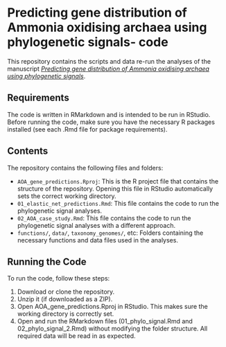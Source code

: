 # Predicting gene distribution of Ammonia oxidising archaea using phylogenetic signals- code

This repository contains the scripts and data re-run the analyses of the manuscript [ _Predicting gene distribution of Ammonia oxidising archaea using phylogenetic signals_](https://doi.org/10.1093/ismeco/ycaf087). 

## Requirements
The code is written in RMarkdown and is intended to be run in RStudio. Before running the code, make sure you have the necessary R packages installed (see each .Rmd file for package requirements).

## Contents
The repository contains the following files and folders:

- `AOA_gene_predictions.Rproj`: This is the R project file that contains the structure of the repository. Opening this file in RStudio automatically sets the correct working directory.
- `01_elastic_net_predictions.Rmd`: This file contains the code to run the phylogenetic signal analyses.
- `02_AOA_case_study.Rmd`: This file contains the code to run the phylogenetic signal analyses with a different approach.
- `functions/`, `data/`, `taxonomy_genomes/`, etc: Folders containing the necessary functions and data files used in the analyses.

## Running the Code
To run the code, follow these steps:

1. Download or clone the repository.
2. Unzip it (if downloaded as a ZIP).
3. Open AOA_gene_predictions.Rproj in RStudio. This makes sure the working directory is correctly set.
4. Open and run the RMarkdown files (01_phylo_signal.Rmd and 02_phylo_signal_2.Rmd) without modifying the folder structure. All required data will be read in as expected.

